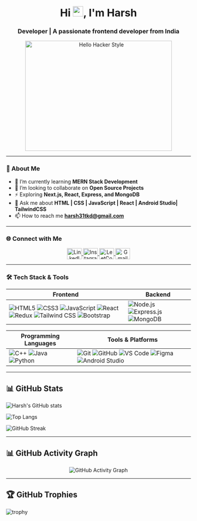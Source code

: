 <h1 align="center">Hi <img src="https://media.giphy.com/media/hvRJCLFzcasrR4ia7z/giphy.gif" width="28px" height="28px">, I'm Harsh</h1>
<h3 align="center"> Developer | A passionate frontend developer from India</h3>

<p align="center"> 
  <img src="https://media.giphy.com/media/f3iwJFOVOwuy7K6FFw/giphy.gif" alt="Hello Hacker Style" width="400" height="300"/>
</p> 


---

### 🚀 About Me
- 🌱 I’m currently learning **MERN Stack Development**
- 👯 I’m looking to collaborate on **Open Source Projects**
- ⚡ Exploring **Next.js, React, Express, and MongoDB** 
- 💬 Ask me about **HTML | CSS | JavaScript | React | Android Studio| TailwindCSS**
- 📫 How to reach me **harsh31tkd@gmail.com**

---

### 🌐 Connect with Me
<p align="center">
  <a href="https://linkedin.com/in/https://www.linkedin.com/in/harsh-harsh-084598371/" target="blank">
    <img align="center" src="https://raw.githubusercontent.com/rahuldkjain/github-profile-readme-generator/master/src/images/icons/Social/linked-in-alt.svg" alt="LinkedIn" height="30" width="40" />
  </a>
  <a href="https://instagram.com/harsh____tkd" target="blank">
    <img align="center" src="https://raw.githubusercontent.com/rahuldkjain/github-profile-readme-generator/master/src/images/icons/Social/instagram.svg" alt="Instagram" height="30" width="40" />
  </a>
  <a href="https://leetcode.com/u/harsh31tkd/" target="blank">
    <img align="center" src="https://raw.githubusercontent.com/rahuldkjain/github-profile-readme-generator/master/src/images/icons/Social/leet-code.svg" alt="LeetCode" height="30" width="40" />
  </a>
  <a href="mailto:harsh31tkdgmail.com">
    <img align="center" src="https://upload.wikimedia.org/wikipedia/commons/7/7e/Gmail_icon_%282020%29.svg" alt="Gmail" height="30" width="40" />
  </a>

</p>

---

### 🛠 Tech Stack & Tools  

| **Frontend** | **Backend** |
|-------------|------------|
| ![HTML5](https://img.shields.io/badge/-HTML5-E34F26?logo=html5&logoColor=white&style=for-the-badge) ![CSS3](https://img.shields.io/badge/-CSS3-1572B6?logo=css3&logoColor=white&style=for-the-badge) ![JavaScript](https://img.shields.io/badge/-JavaScript-F7DF1E?logo=javascript&logoColor=black&style=for-the-badge) ![React](https://img.shields.io/badge/-React-61DAFB?logo=react&logoColor=black&style=for-the-badge) ![Redux](https://img.shields.io/badge/-Redux-764ABC?logo=redux&logoColor=white&style=for-the-badge) ![Tailwind CSS](https://img.shields.io/badge/-TailwindCSS-06B6D4?logo=tailwindcss&logoColor=white&style=for-the-badge) ![Bootstrap](https://img.shields.io/badge/-Bootstrap-7952B3?logo=bootstrap&logoColor=white&style=for-the-badge) | ![Node.js](https://img.shields.io/badge/-Node.js-339933?logo=node.js&logoColor=white&style=for-the-badge) ![Express.js](https://img.shields.io/badge/-Express.js-000000?logo=express&logoColor=white&style=for-the-badge) ![MongoDB](https://img.shields.io/badge/-MongoDB-47A248?logo=mongodb&logoColor=white&style=for-the-badge) |

| **Programming Languages** | **Tools & Platforms** |
|---------------------------|----------------------|
| ![C++](https://img.shields.io/badge/-C++-00599C?logo=cplusplus&logoColor=white&style=for-the-badge) ![Java](https://img.shields.io/badge/-Java-007396?logo=java&logoColor=white&style=for-the-badge) ![Python](https://img.shields.io/badge/-Python-FFD43B?logo=python&logoColor=black&style=for-the-badge)| ![Git](https://img.shields.io/badge/-Git-F05032?logo=git&logoColor=white&style=for-the-badge) ![GitHub](https://img.shields.io/badge/-GitHub-181717?logo=github&logoColor=white&style=for-the-badge) ![VS Code](https://img.shields.io/badge/-VSCode-007ACC?logo=visualstudiocode&logoColor=white&style=for-the-badge) ![Figma](https://img.shields.io/badge/-Figma-F24E1E?logo=figma&logoColor=white&style=for-the-badge)  ![Android Studio](https://img.shields.io/badge/-Android%20Studio-0175C2?logo=androidstudio&logoColor=white&style=for-the-badge)| 


---

## 📊 GitHub Stats  

![Harsh's GitHub stats](https://github-readme-stats.vercel.app/api?username=harsh31tkd&show_icons=true&theme=radical)  

![Top Langs](https://github-readme-stats.vercel.app/api/top-langs/?username=harsh31tkd&layout=compact&theme=radical)  

![GitHub Streak](https://streak-stats.demolab.com?user=harsh31tkd&theme=radical&hide_border=true) 

---

## 📊 GitHub Activity Graph
<p align="center">
  <img src="https://github-readme-activity-graph.vercel.app/graph?username=harsh31tkd&theme=react-dark&hide_border=true&area=true" alt="GitHub Activity Graph" />
</p>

---

## 🏆 GitHub Trophies  
![trophy](https://github-profile-trophy.vercel.app/?username=harsh31tkd&theme=radical&no-frame=true&no-bg=true&margin-w=4)  
